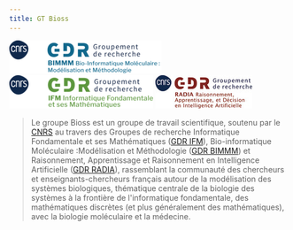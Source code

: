 ```yaml
---
title: GT Bioss
---
```



![GDR BIMMM](/img/GDR-BIM.png) ![GDR IFM](/img/GDR-IM.png) ![GDR RADIA](/img/GDR-RADIA.jpg)

> Le groupe Bioss est un groupe de travail scientifique, soutenu par le [CNRS](https://www.cnrs.fr) au travers des Groupes de recherche Informatique Fondamentale et ses Mathématiques ([GDR IFM](https://www.gdr-im.fr/)), Bio-informatique Moléculaire&nbsp;:Modélisation et Méthodologie ([GDR BIMMM](https://www.gdr-bim.cnrs.fr/)) et Raisonnement, Apprentissage et Raisonnement en Intelligence Artificielle ([GDR RADIA](https://gdr-radia.cnrs.fr/)), rassemblant la communauté des chercheurs et enseignants-chercheurs français autour de la modélisation des systèmes biologiques, thématique centrale de la biologie des systèmes à la frontière de l'informatique fondamentale, des mathématiques discrètes (et plus généralement des mathématiques), avec la biologie moléculaire et la médecine.

